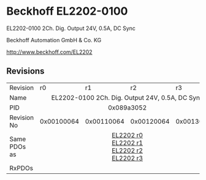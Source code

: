 # Beckhoff EL2202-0100

EL2202-0100 2Ch. Dig. Output 24V, 0.5A, DC Sync

Beckhoff Automation GmbH & Co. KG

http://www.beckhoff.com/EL2202

## Revisions
<table>
<tr >
<td>Revision</td>
<td>r0</td>
<td>r1</td>
<td>r2</td>
<td>r3</td>
</tr>
<tr >
<td>Name</td>
<td colspan=4 align="center">EL2202-0100 2Ch. Dig. Output 24V, 0.5A, DC Sync</td>
</tr>
<tr >
<td>PID</td>
<td colspan=4 align="center">0x089a3052</td>
</tr>
<tr >
<td>Revision No</td>
<td>0x00100064</td>
<td>0x00110064</td>
<td>0x00120064</td>
<td>0x00130064</td>
</tr>
<tr >
<td>Same PDOs as</td>
<td colspan=4 align="center"><a href="EL2202">EL2202 r0</a><br/><a href="EL2202">EL2202 r1</a><br/><a href="EL2202">EL2202 r2</a><br/><a href="EL2202">EL2202 r3</a></td>
</tr>
<tr >
<td>RxPDOs</td>
<td colspan=4 align="left"></td>
</tr>
</table>

